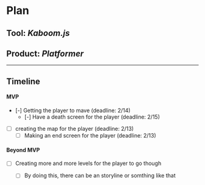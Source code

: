 # Plan

## Tool: _Kaboom.js_
## Product: _Platformer_

---

## Timeline

#### MVP

- [-] Getting the player to mave (deadline: 2/14)
  - [-] Have a death screen for the player (deadline: 2/15)
- [ ] creating the map for the player (deadline: 2/13)
  - [ ] Making an end screen for the player (deadline: 2/13)

#### Beyond MVP

- [ ] Creating more and more levels for the player to go though 
  - [ ] By doing this, there can be an storyline or somthing like that  


<!-- EXAMPLE

## Tool: APIs
## Product: Green Glass Door riddle app

## Timeline

### MVP

- [ ] Front-end
  - [x] Webpage to collect input from user (deadline: 4/15)
  - [ ] Webpage to display "yes, but a ___ can't" or "no, but a ___ can" (deadline: 5/1)
- [x] Back-end
  - [x] Use regex to test whether or not the word can go through the GGD (deadline: 3/1)
  - [x] Use the Twinword API to find related words (deadline: 3/15)
    - [ ] Iterate through the words until an opposite example can be found (deadline: 4/1)

#### Beyond MVP

- [ ] Use another API to make sure the opposite example is a noun
- [ ] Automate notification of API limit to make sure I don’t exceed free quota
- [ ] A multiple choice quizzer that will test the user’s knowledge of the solution

-->





<!-- DO NOT USE THIS YET

| Name | Glows | Grows |
| -------- | ------- | ------- |
|   |   |
|   |   |
|   |   |
|   |   |
|   |   |
|   |   |

-->
